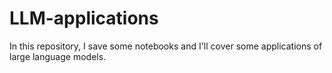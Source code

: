 # LLM-applications

In this repository, I save some notebooks and I'll cover some applications of large language models.
